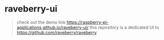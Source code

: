 # raveberry-ui
> check out the demo link https://raspberry-pi-applications.github.io/raveberry-ui/
> this repository is a dedicated UI to https://github.com/raveberry/raveberry